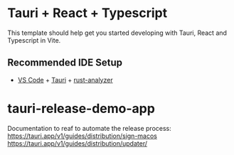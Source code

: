 # Tauri + React + Typescript

This template should help get you started developing with Tauri, React and Typescript in Vite.

## Recommended IDE Setup

- [VS Code](https://code.visualstudio.com/) + [Tauri](https://marketplace.visualstudio.com/items?itemName=tauri-apps.tauri-vscode) + [rust-analyzer](https://marketplace.visualstudio.com/items?itemName=rust-lang.rust-analyzer)

# tauri-release-demo-app

Documentation to reaf to automate the release process: https://tauri.app/v1/guides/distribution/sign-macos
https://tauri.app/v1/guides/distribution/updater/
